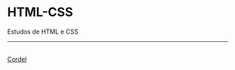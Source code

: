 # HTML-CSS
 Estudos de HTML e CSS
 <hr>
 <br>
<a href="https://debizinha-santos.github.io/HTML-CSS/site03-1002-Cordel/index.html" target="_blank">Cordel</a>

